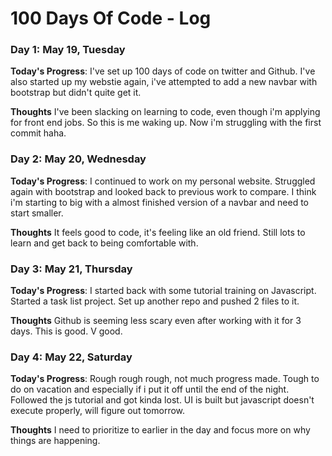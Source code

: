 # 100 Days Of Code - Log

### Day 1: May 19, Tuesday

**Today's Progress**: I've set up 100 days of code on twitter and Github. I've also started up my webstie again, i've attempted to add a new navbar with bootstrap but didn't quite get it.

**Thoughts** I've been slacking on learning to code, even though i'm applying for front end jobs. So this is me waking up. Now i'm struggling with the first commit haha.

### Day 2: May 20, Wednesday

**Today's Progress**: I continued to work on my personal website. Struggled again with bootstrap and looked back to previous work to compare. I think i'm starting to big with a almost finished version of a navbar and need to start smaller.

**Thoughts** It feels good to code, it's feeling like an old friend. Still lots to learn and get back to being comfortable with.

### Day 3: May 21, Thursday

**Today's Progress**: I started back with some tutorial training on Javascript. Started a task list project. Set up another repo and pushed 2 files to it.

**Thoughts** Github is seeming less scary even after working with it for 3 days. This is good. V good.

### Day 4: May 22, Saturday

**Today's Progress**: Rough rough rough, not much progress made. Tough to do on vacation and especially if i put it off until the end of the night. Followed the js tutorial and got kinda lost. UI is built but javascript doesn't execute properly, will figure out tomorrow.

**Thoughts** I need to prioritize to earlier in the day and focus more on why things are happening.
